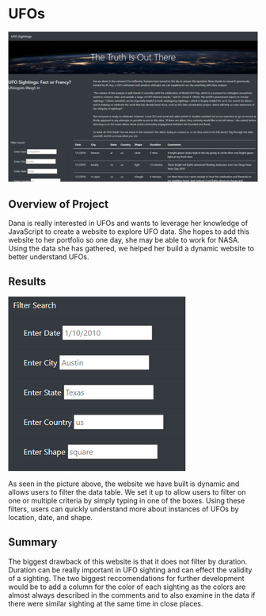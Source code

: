 # UFOs
![](homepage.png)
## Overview of Project
Dana is really interested in UFOs and wants to leverage her knowledge of JavaScript to create a website to explore UFO data. She hopes to add this website to her portfolio so one day, she may be able to work for NASA. Using the data she has gathered, we helped her build a dynamic website to better understand UFOs.
## Results
![](filters.png)

As seen in the picture above, the website we have built is dynamic and allows users to filter the data table. We set it up to allow users to filter on one or multiple criteria by simply typing in one of the boxes. Using these filters, users can quickly understand more about instances of UFOs by location, date, and shape.
## Summary
The biggest drawback of this website is that it does not filter by duration. Duration can be really important in UFO sighting and can effect the validity of a sighting. 
The two biggest reccomendations for further development would be to add a column for the color of each sighting as the colors are almost always described in the comments and to also examine in the data if there were similar sighting at the same time in close places.
